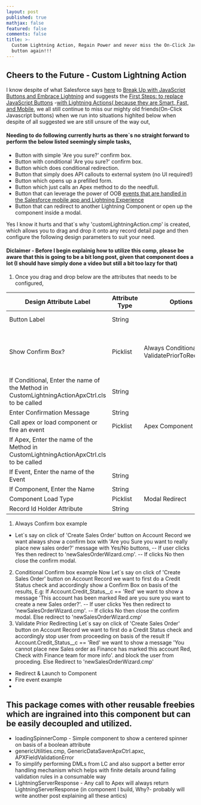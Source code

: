 ```yaml
---
layout: post
published: true
mathjax: false
featured: false
comments: false
title: >-
  Custom Lightning Action, Regain Power and never miss the On-Click JavaScript
  button again!!!
---
```

## Cheers to the Future - Custom Lightning Action

I know despite of what Salesforce says [here](https://developer.salesforce.com/blogs/developer-relations/2016/10/your-new-life-with-lightning-actions-smart-fast-and-mobile.html) to [Break Up with JavaScript Buttons and Embrace Lightning](https://developer.salesforce.com/blogs/developer-relations/?p=157981&preview=true) and suggests the [First Steps: to replace JavaScript Buttons](https://developer.salesforce.com/blogs/developer-relations/2016/09/take-the-first-steps-ways-you-can-replace-javascript-buttons.html)
-[with Lightning Actions( because they are Smart, Fast, and Mobile](https://developer.salesforce.com/blogs/developer-relations/2016/10/your-new-life-with-lightning-actions-smart-fast-and-mobile.html), we all still continue to miss our mighty old friends(On-Click Javascript buttons) when we run into situations highlted below when despite of all suggested we are still unsure of the way out,

#### Needing to do following currently hurts as there\`s no straight forward to perform the below listed seemingly simple tasks,

- Button with simple 'Are you sure?' confirm box.
- Button with conditional 'Are you sure?' confirm box.
- Button which does conditional redirection.
- Button that simply does API callouts to external system (no UI required!)
- Button which opens up a prefilled form.
- Button which just calls an Apex method to do the needfull.
- Button that can leverage the power of OOB [events that are handled in the Salesforce mobile app and Lightning Experience](https://developer.salesforce.com/docs/atlas.en-us.lightning.meta/lightning/events_one.htm) 
- Button that can redirect to another Lightning Component or open up the component inside a modal.

Yes I know it hurts and that\`s why 'customLightningAction.cmp' is created, which allows you to drag and drop it onto any record detail page and then configure the following design parameters to suit your need.

#### Diclaimer - Before I begin explainig how to utilize this comp, please be aware that this is going to be a bit long post, given that component does a lot (I should have simply done a video but still a bit too lazy for that)

1. Once you drag and drop below are the attributes that needs to be configured,

|    Design   Attribute Label                                                                       | Attribute Type | Options                                                         | Additional   Description                                                                                                         | Required?    |
|---------------------------------------------------------------------------------------------------|----------------|-----------------------------------------------------------------|----------------------------------------------------------------------------------------------------------------------------------|--------------|
| Button   Label                                                                                    | String         |                                                                 | The text to be displayed inside the button.                                                                                      | Yes          |
| Show   Confirm Box?                                                                               | Picklist       | Always     Conditional     Never     ValidatePriorToRedirecting | Always - 'Confirm box will be   shown always'     Conditional - 'Apex method defined in '      Never, ValidatePriorToRedirecting | Yes          |
| If   Conditional, Enter the name of the Method in CustomLightningActionApxCtrl.cls   to be called | String         |                                                                 |                                                                                                                                  |              |
| Enter   Confirmation Message                                                                      | String         |                                                                 |                                                                                                                                  |              |
| Call   apex or load component or fire an event                                                    | Picklist       | Apex     Component     Event                                    |                                                                                                                                  |              |
| If Apex,   Enter the name of the Method in CustomLightningActionApxCtrl.cls to be called          |                |                                                                 |                                                                                                                                  |              |
| If   Event, Enter the name of the Event                                                           | String         |                                                                 |                                                                                                                                  |              |
| If   Component, Enter the Name                                                                    | String         |                                                                 |                                                                                                                                  |              |
| Component   Load Type                                                                             | Picklist       | Modal     Redirect                                              |                                                                                                                                  |              |
| Record   Id Holder Attribute                                                                      | String         |                                                                 |                                                                                                                                  |              |

1. Always Confirm box example
- Let\`s say on click of 'Create Sales Order' button on Account Record we want always show a confirm box with 'Are you Sure you want to really place new sales order?' message with Yes/No buttons,
   -- If user clicks Yes then redirect to 'newSalesOrderWizard.cmp'.
   -- If clicks No then close the confirm modal.
2. Conditional Confirm box example
Now Let\`s say on click of 'Create Sales Order' button on Account Record we want to first do a Credit Status check and accordingly show a Confirm Box on basis of the results,
E.g:
If Account.Credit_Status__c == 'Red' we want to show a message 'This account has been marked Red are you sure   you want to create a new Sales order?'.
   -- If user clicks Yes then redirect to 'newSalesOrderWizard.cmp'.
   -- If clicks No then close the confirm modal.
Else redirect to 'newSalesOrderWizard.cmp'
3. Validate Prior Redirecting
Let\`s say on click of 'Create Sales Order' button on Account Record we want to first do a Credit Status check and accordingly stop user from proceeding on basis of the result 
If Account.Credit_Status__c == 'Red' we want to show a message 'You cannot place new Sales order as Finance has marked this account Red, Check with Finance team for more info'. and block the user from proceding.
Else Redirect to 'newSalesOrderWizard.cmp'
- Redirect & Launch to Component
- Fire event example
-


## This package comes with other reusable freebies which are ingrained into this component but can be easily decoupled and utilized.
- loadingSpinnerComp - Simple component to show a centered spinner on basis of a boolean attribute
- genericUtilities.cmp, GenericDataSaverApxCtrl.apxc, APXFieldValidationError
- To simplify performing DMLs from LC and also support a better error handling mechanism which helps with finite details around failing validation rules in a consumable way 
- LightningServerResponse - Any call to Apex will always return LightningServerResponse (in component I build, Why?- probably will write another post explaining all these antics)
